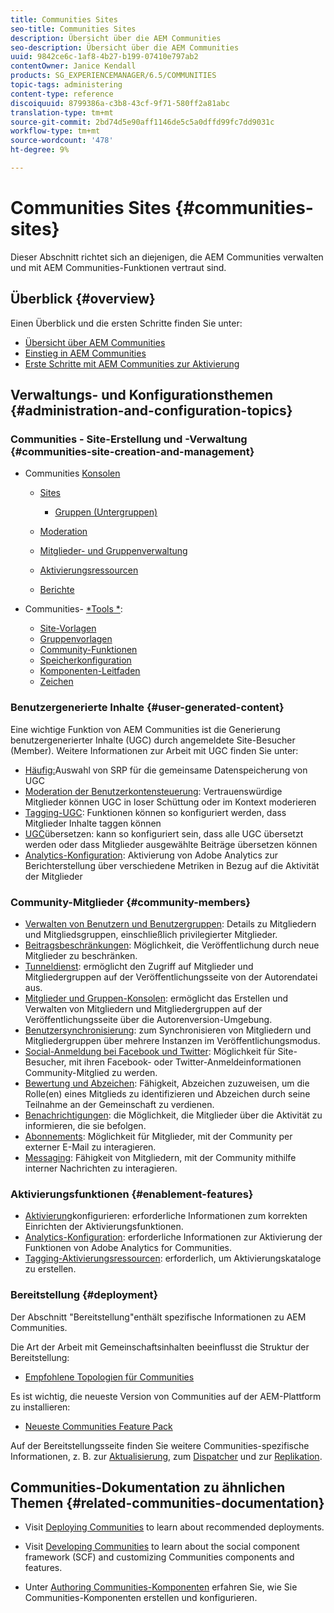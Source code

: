 ```yaml
---
title: Communities Sites
seo-title: Communities Sites
description: Übersicht über die AEM Communities
seo-description: Übersicht über die AEM Communities
uuid: 9842ce6c-1af8-4b27-b199-07410e797ab2
contentOwner: Janice Kendall
products: SG_EXPERIENCEMANAGER/6.5/COMMUNITIES
topic-tags: administering
content-type: reference
discoiquuid: 8799386a-c3b8-43cf-9f71-580ff2a81abc
translation-type: tm+mt
source-git-commit: 2bd74d5e90aff1146de5c5a0dffd99fc7dd9031c
workflow-type: tm+mt
source-wordcount: '478'
ht-degree: 9%

---
```



# Communities Sites {#communities-sites}

Dieser Abschnitt richtet sich an diejenigen, die AEM Communities verwalten und mit AEM Communities-Funktionen vertraut sind.

## Überblick {#overview}

Einen Überblick und die ersten Schritte finden Sie unter:

* [Übersicht über AEM Communities](overview.md)
* [Einstieg in AEM Communities](getting-started.md)
* [Erste Schritte mit AEM Communities zur Aktivierung](getting-started-enablement.md)

## Verwaltungs- und Konfigurationsthemen {#administration-and-configuration-topics}

### Communities - Site-Erstellung und -Verwaltung {#communities-site-creation-and-management}

* Communities [Konsolen](consoles.md)

   * [Sites](sites-console.md)

      * [Gruppen (Untergruppen)](groups.md)
   * [Moderation](moderation.md)
   * [Mitglieder- und Gruppenverwaltung](members.md)
   * [Aktivierungsressourcen](resources.md)
   * [Berichte](reports.md)


* Communities- [*Tools *](tools.md):

   * [Site-Vorlagen](sites.md)
   * [Gruppenvorlagen](tools-groups.md)
   * [Community-Funktionen](functions.md)
   * [Speicherkonfiguration](srp-config.md)
   * [Komponenten-Leitfaden](components-guide.md)
   * [Zeichen](badges.md)


### Benutzergenerierte Inhalte {#user-generated-content}

Eine wichtige Funktion von AEM Communities ist die Generierung benutzergenerierter Inhalte (UGC) durch angemeldete Site-Besucher (Member). Weitere Informationen zur Arbeit mit UGC finden Sie unter:

* [Häufig:](working-with-srp.md)Auswahl von SRP für die gemeinsame Datenspeicherung von UGC
* [Moderation der Benutzerkontensteuerung](moderate-ugc.md): Vertrauenswürdige Mitglieder können UGC in loser Schüttung oder im Kontext moderieren
* [Tagging-UGC](tag-ugc.md): Funktionen können so konfiguriert werden, dass Mitglieder Inhalte taggen können
* [UGC](translate-ugc.md)übersetzen: kann so konfiguriert sein, dass alle UGC übersetzt werden oder dass Mitglieder ausgewählte Beiträge übersetzen können
* [Analytics-Konfiguration](analytics.md): Aktivierung von Adobe Analytics zur Berichterstellung über verschiedene Metriken in Bezug auf die Aktivität der Mitglieder

### Community-Mitglieder {#community-members}

* [Verwalten von Benutzern und Benutzergruppen](users.md): Details zu Mitgliedern und Mitgliedsgruppen, einschließlich privilegierter Mitglieder.
* [Beitragsbeschränkungen](limits.md): Möglichkeit, die Veröffentlichung durch neue Mitglieder zu beschränken.
* [Tunneldienst](deploy-communities.md#tunnel-service-on-author): ermöglicht den Zugriff auf Mitglieder und Mitgliedergruppen auf der Veröffentlichungsseite von der Autorendatei aus.
* [Mitglieder und Gruppen-Konsolen](members.md): ermöglicht das Erstellen und Verwalten von Mitgliedern und Mitgliedergruppen auf der Veröffentlichungsseite über die Autorenversion-Umgebung.
* [Benutzersynchronisierung](sync.md): zum Synchronisieren von Mitgliedern und Mitgliedergruppen über mehrere Instanzen im Veröffentlichungsmodus.
* [Social-Anmeldung bei Facebook und Twitter](social-login.md): Möglichkeit für Site-Besucher, mit ihren Facebook- oder Twitter-Anmeldeinformationen Community-Mitglied zu werden.
* [Bewertung und Abzeichen](implementing-scoring.md): Fähigkeit, Abzeichen zuzuweisen, um die Rolle(en) eines Mitglieds zu identifizieren und Abzeichen durch seine Teilnahme an der Gemeinschaft zu verdienen.
* [Benachrichtigungen](notifications.md): die Möglichkeit, die Mitglieder über die Aktivität zu informieren, die sie befolgen.
* [Abonnements](subscriptions.md): Möglichkeit für Mitglieder, mit der Community per externer E-Mail zu interagieren.
* [Messaging](messaging.md): Fähigkeit von Mitgliedern, mit der Community mithilfe interner Nachrichten zu interagieren.

### Aktivierungsfunktionen {#enablement-features}

* [Aktivierung](enablement.md)konfigurieren: erforderliche Informationen zum korrekten Einrichten der Aktivierungsfunktionen.
* [Analytics-Konfiguration](analytics.md): erforderliche Informationen zur Aktivierung der Funktionen von Adobe Analytics for Communities.
* [Tagging-Aktivierungsressourcen](tag-resources.md): erforderlich, um Aktivierungskataloge zu erstellen.

### Bereitstellung {#deployment}

Der Abschnitt &quot;Bereitstellung&quot;enthält spezifische Informationen zu AEM Communities.

Die Art der Arbeit mit Gemeinschaftsinhalten beeinflusst die Struktur der Bereitstellung:

* [Empfohlene Topologien für Communities](topologies.md)

Es ist wichtig, die neueste Version von Communities auf der AEM-Plattform zu installieren:

* [Neueste Communities Feature Pack](deploy-communities.md#latestfeaturepack)

Auf der Bereitstellungsseite finden Sie weitere Communities-spezifische Informationen, z. B. zur [Aktualisierung](upgrade.md), zum [Dispatcher](dispatcher.md) und zur [Replikation](deploy-communities.md#replication-agents-on-author).

## Communities-Dokumentation zu ähnlichen Themen {#related-communities-documentation}

* Visit [Deploying Communities](deploy-communities.md) to learn about recommended deployments.

* Visit [Developing Communities](communities.md) to learn about the social component framework (SCF) and customizing Communities components and features.

* Unter [Authoring Communities-Komponenten](author-communities.md) erfahren Sie, wie Sie Communities-Komponenten erstellen und konfigurieren.
